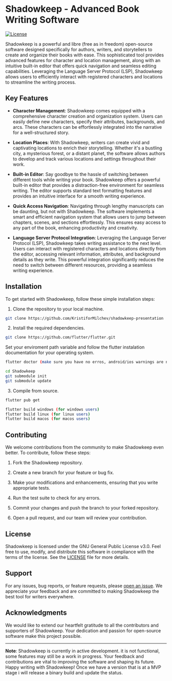 # Shadowkeep - Advanced Book Writing Software

[![License](https://img.shields.io/badge/License-GPLv3-blue.svg)](https://github.com/Shadowkeep/Shadowkeep/blob/master/LICENSE)

Shadowkeep is a powerful and libre (free as in freedom) open-source software designed specifically for authors, writers, and storytellers to create and organize their books with ease. This sophisticated tool provides advanced features for character and location management, along with an intuitive built-in editor that offers quick navigation and seamless editing capabilities. Leveraging the Language Server Protocol (LSP), Shadowkeep allows users to efficiently interact with registered characters and locations to streamline the writing process.

## Key Features

- **Character Management**: Shadowkeep comes equipped with a comprehensive character creation and organization system. Users can easily define new characters, specify their attributes, backgrounds, and arcs. These characters can be effortlessly integrated into the narrative for a well-structured story.

- **Location Places**: With Shadowkeep, writers can create vivid and captivating locations to enrich their storytelling. Whether it's a bustling city, a mysterious forest, or a distant planet, the software allows authors to develop and track various locations and settings throughout their work.

- **Built-in Editor**: Say goodbye to the hassle of switching between different tools while writing your book. Shadowkeep offers a powerful built-in editor that provides a distraction-free environment for seamless writing. The editor supports standard text formatting features and provides an intuitive interface for a smooth writing experience.

- **Quick Access Navigation**: Navigating through lengthy manuscripts can be daunting, but not with Shadowkeep. The software implements a smart and efficient navigation system that allows users to jump between chapters, scenes, and sections effortlessly. This ensures easy access to any part of the book, enhancing productivity and creativity.

- **Language Server Protocol Integration**: Leveraging the Language Server Protocol (LSP), Shadowkeep takes writing assistance to the next level. Users can interact with registered characters and locations directly from the editor, accessing relevant information, attributes, and background details as they write. This powerful integration significantly reduces the need to switch between different resources, providing a seamless writing experience.

## Installation

To get started with Shadowkeep, follow these simple installation steps:

1. Clone the repository to your local machine.

```bash
git clone https://github.com/KristiforMilchev/shadowkeep-presentation
```

2. Install the required dependencies.


```bash
git clone https://github.com/flutter/flutter.git

```
Set your enviroment path variable and follow the flutter instalation documentation for your operating system.

```bash
flutter doctor (make sure you have no erros, android/ios warnings are not required for the desktop version) 
```

```bash
cd Shadowkeep
git submodule init
git submodule update
```

3. Compile from source.

```bash
flutter pub get

flutter build windows (for windows users)
flutter build linux (for linux users)
flutter build macos (for macos users)

```

## Contributing

We welcome contributions from the community to make Shadowkeep even better. To contribute, follow these steps:

1. Fork the Shadowkeep repository.

2. Create a new branch for your feature or bug fix.

3. Make your modifications and enhancements, ensuring that you write appropriate tests.

4. Run the test suite to check for any errors.
 
5. Commit your changes and push the branch to your forked repository.

6. Open a pull request, and our team will review your contribution.

## License

Shadowkeep is licensed under the GNU General Public License v3.0. Feel free to use, modify, and distribute this software in compliance with the terms of the license. See the [LICENSE](https://github.com/Shadowkeep/Shadowkeep/blob/master/LICENSE) file for more details.

## Support

For any issues, bug reports, or feature requests, please [open an issue](https://github.com/Shadowkeep/Shadowkeep/issues). We appreciate your feedback and are committed to making Shadowkeep the best tool for writers everywhere.

## Acknowledgments

We would like to extend our heartfelt gratitude to all the contributors and supporters of Shadowkeep. Your dedication and passion for open-source software make this project possible.

---

**Note**: Shadowkeep is currently in active development. it is not functional, some features may still be a work in progress. Your feedback and contributions are vital to improving the software and shaping its future. Happy writing with Shadowkeep! Once we have a version that is at a MVP stage i will release a binary build and update the status.